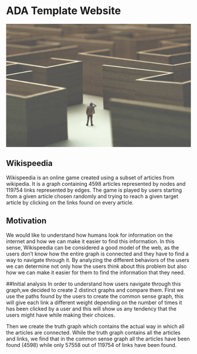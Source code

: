 # ADA Template Website
![Labyrinth](https://github.com/SellamiMahdi/ada-template-website/blob/master/assets/img/labyrinth.jpg)
## Wikispeedia
Wikispeedia is an online game created using a subset of articles from wikipedia. It is a graph containing 4598 articles represented by nodes and 119754 links represented by edges. The game is played by users starting from a given article chosen randomly and trying to reach a given target article by clicking on the links found on every article.
## Motivation
We would like to understand how humans look for information on the internet and how we can make it easier to find this information. In this sense, Wikispeedia can be considered a good model of the web, as the users don’t know how the entire graph is connected and they have to find a way to navigate through it. 
By analyzing the different behaviors of the users we can determine not only how the users think about this problem but also how we can make it easier for them to find the information that they need.

##Initial analysis
In order to understand how users navigate through this graph,we decided to create 2 distinct graphs and compare them.
First we use the paths found by the users to create the common sense graph, this will give each link a different weight depending on the number of times it has been clicked by a user and this will show us any tendency that the users might have while making their choices.

Then we create the truth graph which contains the actual way in which all the articles are connected.
While the truth graph contains all the articles and links, we find that in the common sense graph all the articles have been found (4598) while only 57558 out of 119754 of links have been found.
